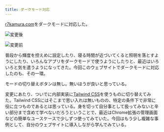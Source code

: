 ```yaml
---
title: ダークモード対応
---
```

[r7kamura.com](https://r7kamura.com/)をダークモードに対応した。

![](https://lh6.googleusercontent.com/MmhjTkrOpF7beEx45X87tU80VthvKoQbxVgTn_QsQfp6klCn3GbF2d-_mLyKc0fUqllhMvWRwbemLAYKxONIhYrOKFxr5jRM9aWGmovmqYucMhUZV5w3VeslJjKXe-P-S4dVmxgzg6HdM8cnBSM9cQ "変更後")

![](https://lh5.googleusercontent.com/Yf5F3D3Ah8kryLFtPcTOjE56xgSxTzIvvfLcQwBgynOcftmkLJ7ElAvDwPfd5HFQLOQgjaRvvAkWsvJkL6ONFrJJZYyad8M0SkKtoN-IZWyu7l7eIc5MPXwLIqoX9gqYcGYKo8QVC4LhCOjWzarKbw "変更前")

普段から輝度を控えめに設定したり、寝る時間が近づいてくると照明を落とすようにしたり、いろんなアプリをダークモードで使うようにしたりと、最近はいろいろと気を遣うようになってきた。今回このウェブサイトでダークモードに対応したのも、その一環。

モードの切り替えボタンは無し。無いほうが良いと思っている。

変更にあたり、ついでに内部実装に[Tailwind CSS](https://tailwindcss.com/)を使うものに切り替えてみた。Tailwind CSSにはそこまで思い入れは無いものの、特定の条件下で非常に役に立つものであるとは思っている。身を切って自分事として扱ってみないと辛い部分まで含めて学べないだろうということで、最近はChrome拡張の管理画面などの簡単なユースケースで少しずつ使ってみていた。今回はもう少し複雑な事例として、自分のウェブサイトに導入しながら学んでみている。
